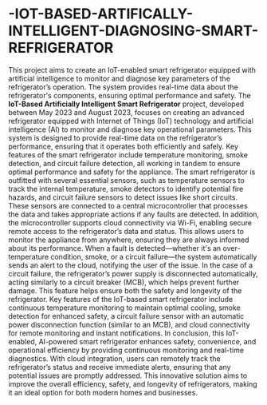 # -IOT-BASED-ARTIFICALLY-INTELLIGENT-DIAGNOSING-SMART-REFRIGERATOR
This project aims to create an IoT-enabled smart refrigerator equipped with artificial intelligence to monitor and diagnose key parameters of the refrigerator’s operation. The system provides real-time data about the refrigerator's components, ensuring optimal performance and safety. 
The **IoT-Based Artificially Intelligent Smart Refrigerator** project, developed between May 2023 and August 2023, focuses on creating an advanced refrigerator equipped with Internet of Things (IoT) technology and artificial intelligence (AI) to monitor and diagnose key operational parameters. This system is designed to provide real-time data on the refrigerator’s performance, ensuring that it operates both efficiently and safely. Key features of the smart refrigerator include temperature monitoring, smoke detection, and circuit failure detection, all working in tandem to ensure optimal performance and safety for the appliance.
The smart refrigerator is outfitted with several essential sensors, such as temperature sensors to track the internal temperature, smoke detectors to identify potential fire hazards, and circuit failure sensors to detect issues like short circuits. These sensors are connected to a central microcontroller that processes the data and takes appropriate actions if any faults are detected. In addition, the microcontroller supports cloud connectivity via Wi-Fi, enabling secure remote access to the refrigerator’s data and status. This allows users to monitor the appliance from anywhere, ensuring they are always informed about its performance.
When a fault is detected—whether it's an over-temperature condition, smoke, or a circuit failure—the system automatically sends an alert to the cloud, notifying the user of the issue. In the case of a circuit failure, the refrigerator’s power supply is disconnected automatically, acting similarly to a circuit breaker (MCB), which helps prevent further damage. This feature helps ensure both the safety and longevity of the refrigerator.
Key features of the IoT-based smart refrigerator include continuous temperature monitoring to maintain optimal cooling, smoke detection for enhanced safety, a circuit failure sensor with an automatic power disconnection function (similar to an MCB), and cloud connectivity for remote monitoring and instant notifications. 
In conclusion, this IoT-enabled, AI-powered smart refrigerator enhances safety, convenience, and operational efficiency by providing continuous monitoring and real-time diagnostics. With cloud integration, users can remotely track the refrigerator’s status and receive immediate alerts, ensuring that any potential issues are promptly addressed. This innovative solution aims to improve the overall efficiency, safety, and longevity of refrigerators, making it an ideal option for both modern homes and businesses.
